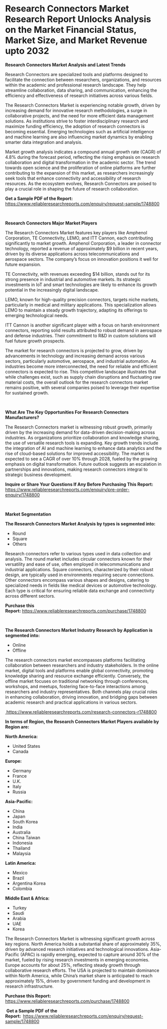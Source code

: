 <p><h1>Research Connectors Market Research Report Unlocks Analysis on the Market Financial Status, Market Size, and Market Revenue upto 2032</h1></p><p><strong>Research Connectors Market Analysis and Latest Trends</strong></p>
<p><p>Research Connectors are specialized tools and platforms designed to facilitate the connection between researchers, organizations, and resources within the academic and professional research landscape. They help streamline collaboration, data sharing, and communication, enhancing the efficiency and effectiveness of research initiatives across various fields.</p><p>The Research Connectors Market is experiencing notable growth, driven by increasing demand for innovative research methodologies, a surge in collaborative projects, and the need for more efficient data management solutions. As institutions strive to foster interdisciplinary research and maximize funding efficiency, the adoption of research connectors is becoming essential. Emerging technologies such as artificial intelligence and machine learning are also influencing market dynamics by enabling smarter data integration and analysis.</p><p>Market growth analysis indicates a compound annual growth rate (CAGR) of 4.8% during the forecast period, reflecting the rising emphasis on research collaboration and digital transformation in the academic sector. The trend towards open science and the proliferation of online platforms are further contributing to the expansion of this market, as researchers increasingly seek tools that enhance connectivity and accessibility of research resources. As the ecosystem evolves, Research Connectors are poised to play a crucial role in shaping the future of research collaboration.</p></p>
<p><strong>Get a Sample PDF of the Report:&nbsp;</strong> <a href="https://www.reliableresearchreports.com/enquiry/request-sample/1748800?utm_campaign=2853&utm_medium=2&utm_source=Github&utm_content=ia&utm_term=18042025&utm_id=research-connectors">https://www.reliableresearchreports.com/enquiry/request-sample/1748800</a></p>
<p>&nbsp;</p>
<p><strong>Research Connectors Major Market Players</strong></p>
<p><p>The Research Connectors Market features key players like Amphenol Corporation, TE Connectivity, LEMO, and ITT Cannon, each contributing significantly to market growth. Amphenol Corporation, a leader in connector technology, reported a revenue of approximately $9 billion in recent years, driven by its diverse applications across telecommunications and aerospace sectors. The company’s focus on innovation positions it well for future expansion.</p><p>TE Connectivity, with revenues exceeding $14 billion, stands out for its strong presence in industrial and automotive markets. Its strategic investments in IoT and smart technologies are likely to enhance its growth potential in the increasingly digital landscape.</p><p>LEMO, known for high-quality precision connectors, targets niche markets, particularly in medical and military applications. This specialization allows LEMO to maintain a steady growth trajectory, adapting its offerings to emerging technological needs.</p><p>ITT Cannon is another significant player with a focus on harsh environment connectors, reporting solid results attributed to robust demand in aerospace and defense industries. Their commitment to R&D in custom solutions will fuel future growth prospects.</p><p>The market for research connectors is projected to grow, driven by advancements in technology and increasing demand across various sectors, particularly automotive, aerospace, and industrial automation. As industries become more interconnected, the need for reliable and efficient connectors is expected to rise. This competitive landscape illustrates that while challenges exist, such as supply chain disruptions and fluctuating raw material costs, the overall outlook for the research connectors market remains positive, with several companies poised to leverage their expertise for sustained growth.</p></p>
<p>&nbsp;</p>
<p><strong>What Are The Key Opportunities For Research Connectors Manufacturers?</strong></p>
<p><p>The Research Connectors market is witnessing robust growth, primarily driven by the increasing demand for data-driven decision-making across industries. As organizations prioritize collaboration and knowledge sharing, the use of versatile research tools is expanding. Key growth trends include the integration of AI and machine learning to enhance data analytics and the rise of cloud-based solutions for improved accessibility. The market is expected to see a CAGR of over 10% through 2028, fueled by the growing emphasis on digital transformation. Future outlook suggests an escalation in partnerships and innovations, making research connectors integral to strategic business development.</p></p>
<p><strong>Inquire or Share Your Questions If Any Before Purchasing This Report:</strong> <a href="https://www.reliableresearchreports.com/enquiry/pre-order-enquiry/1748800?utm_campaign=2853&utm_medium=2&utm_source=Github&utm_content=ia&utm_term=18042025&utm_id=research-connectors">https://www.reliableresearchreports.com/enquiry/pre-order-enquiry/1748800</a></p>
<p>&nbsp;</p>
<p><strong>Market Segmentation</strong></p>
<p><strong>The Research Connectors Market Analysis by types is segmented into:</strong></p>
<p><ul><li>Round</li><li>Square</li><li>Others</li></ul></p>
<p><p>Research connectors refer to various types used in data collection and analysis. The round market includes circular connectors known for their versatility and ease of use, often employed in telecommunications and industrial applications. Square connectors, characterized by their robust design, are typically used in environments requiring secure connections. Other connectors encompass various shapes and designs, catering to specialized needs in fields like medical devices or automotive technology. Each type is critical for ensuring reliable data exchange and connectivity across different sectors.</p></p>
<p><strong>Purchase this Report:&nbsp;</strong><a href="https://www.reliableresearchreports.com/purchase/1748800?utm_campaign=2853&utm_medium=2&utm_source=Github&utm_content=ia&utm_term=18042025&utm_id=research-connectors">https://www.reliableresearchreports.com/purchase/1748800</a></p>
<p>&nbsp;</p>
<p><strong>The Research Connectors Market Industry Research by Application is segmented into:</strong></p>
<p><ul><li>Online</li><li>Offline</li></ul></p>
<p><p>The research connectors market encompasses platforms facilitating collaboration between researchers and industry stakeholders. In the online market, digital tools and platforms enable global connectivity, promoting knowledge sharing and resource exchange efficiently. Conversely, the offline market focuses on traditional networking through conferences, workshops, and meetups, fostering face-to-face interactions among researchers and industry representatives. Both channels play crucial roles in enhancing collaboration, driving innovation, and bridging gaps between academic research and practical applications in various sectors.</p></p>
<p><a href="https://www.reliableresearchreports.com/research-connectors-r1748800?utm_campaign=2853&utm_medium=2&utm_source=Github&utm_content=ia&utm_term=18042025&utm_id=research-connectors">&nbsp;https://www.reliableresearchreports.com/research-connectors-r1748800</a></p>
<p><strong>In terms of Region, the Research Connectors Market Players available by Region are:</strong></p>
<p>
    <p> <strong> North America: </strong>
        <ul>
            <li>United States</li>
            <li>Canada</li>
        </ul>
        </p> 
    <p> <strong> Europe: </strong>
        <ul>
            <li>Germany</li>
            <li>France</li>
            <li>U.K.</li>
            <li>Italy</li>
            <li>Russia</li>
        </ul>
        </p> 
    <p> <strong> Asia-Pacific: </strong>
        <ul>
            <li>China</li>
            <li>Japan</li>
            <li>South Korea</li>
            <li>India</li>
            <li>Australia</li>
            <li>China Taiwan</li>
            <li>Indonesia</li>
            <li>Thailand</li>
            <li>Malaysia</li>
        </ul>
        </p> 
    <p> <strong> Latin America: </strong>
        <ul>
            <li>Mexico</li>
            <li>Brazil</li>
            <li>Argentina Korea</li>
            <li>Colombia</li>
        </ul>
        </p> 
    <p> <strong> Middle East & Africa: </strong>
        <ul>
            <li>Turkey</li>
            <li>Saudi</li>
            <li>Arabia</li>
            <li>UAE</li>
            <li>Korea</li>
        </ul>
    </p>
    </p>
<p><p>The Research Connectors Market is witnessing significant growth across key regions. North America holds a substantial share of approximately 35%, driven by advanced research initiatives and technological innovations. Asia-Pacific (APAC) is rapidly emerging, expected to capture around 30% of the market, fueled by rising research investments in emerging economies. Europe accounts for about 25%, reflecting steady growth through collaborative research efforts. The USA is projected to maintain dominance within North America, while China’s market share is anticipated to reach approximately 15%, driven by government funding and development in research infrastructure.</p></p>
<p><strong>Purchase this Report: </strong><a href="https://www.reliableresearchreports.com/purchase/1748800?utm_campaign=2853&utm_medium=2&utm_source=Github&utm_content=ia&utm_term=18042025&utm_id=research-connectors">https://www.reliableresearchreports.com/purchase/1748800</a></p>
<p>&nbsp;<strong>Get a Sample PDF of the Report:&nbsp;&nbsp;</strong><a href="https://www.reliableresearchreports.com/enquiry/request-sample/1748800?utm_campaign=2853&utm_medium=2&utm_source=Github&utm_content=ia&utm_term=18042025&utm_id=research-connectors">https://www.reliableresearchreports.com/enquiry/request-sample/1748800</a></p>
<p><strong></strong></p>
<p><p></p><p></p><p></p></p>